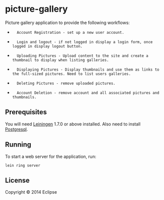 # picture-gallery

Picture gallery application to provide the following workflows:

*       Account Registration - set up a new user account.
*       Login and logout - if not logged in display a login form, once logged in display logout button.
*       Uploading Pictures - Upload content to the site and create a thumbnail to display when listing galleries.
*       Displaying Pictures - Display thumbnails and use them as links to the full-sized pictures. Need to list users galleries.
*       Deleting Pictures - remove uploaded pictures.
*       Account Deletion - remove account and all associated pictures and thumbnails.


## Prerequisites

You will need [Leiningen][1] 1.7.0 or above installed. Also need to install [Postgresql][2].

[1]: https://github.com/technomancy/leiningen
[2]: http://www.postgresql.org/

## Running

To start a web server for the application, run:

    lein ring server

## License

Copyright © 2014 Eclipse
